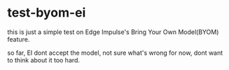 # test-byom-ei

this is just a simple test on Edge Impulse's Bring Your Own Model(BYOM) feature.

so far, EI dont accept the model, not sure what's wrong for now, dont want to think about it too hard.
